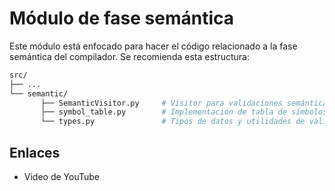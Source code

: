 # Módulo de fase semántica

Este módulo está enfocado para hacer el código relacionado a la fase semántica del compilador. Se recomienda esta estructura:

```bash
src/
├── ...
└── semantic/
       ├── SemanticVisitor.py     # Visitor para validaciones semánticas
       ├── symbol_table.py        # Implementación de tabla de símbolos
       └── types.py               # Tipos de datos y utilidades de validación
```

## Enlaces

- Video de YouTube

